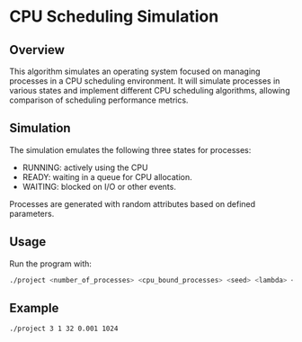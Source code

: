 # CPU Scheduling Simulation

## Overview
This algorithm simulates an operating system focused on managing processes in a CPU scheduling environment. It will simulate processes in various states and implement different CPU scheduling algorithms, allowing comparison of scheduling performance metrics.

## Simulation
The simulation emulates the following three states for processes:

* RUNNING: actively using the CPU
* READY: waiting in a queue for CPU allocation.
* WAITING: blocked on I/O or other events.

Processes are generated with random attributes based on defined parameters.

## Usage
Run the program with:

```bash
./project <number_of_processes> <cpu_bound_processes> <seed> <lambda> <upper_bound>

```

## Example
```bash
./project 3 1 32 0.001 1024
```

